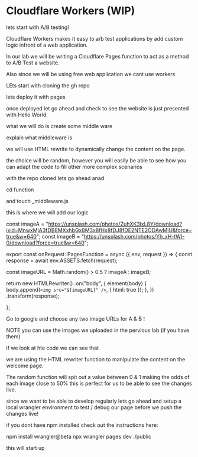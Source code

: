 # Cloudflare Workers (WIP)

lets start with A/B testing!

Cloudflare Workers makes it easy to a/b test applications by add custom logic infront of a web application.

In our lab we will be writing a Cloudflare Pages function to act as a method to A/B Test a website.

Also since we will be using free web application we cant use workers


LEts start with cloning the gh repo

lets deploy it with pages 

once deployed let go ahead and check to see the website is just presented with Hello World.

what we will do is create some middle ware 

explain what middleware is 

we will use HTML rewrite to dynamically change the content on the page.

the choice will be random, however you will easily be able to see how you can adapt the code to fill other more complex scenarios


with the repo cloned lets go ahead anad 

cd function

and touch _middleware.js

this is where we will add our logic 

const imageA =
  "https://unsplash.com/photos/ZuhXK3lxL8Y/download?ixid=MnwxMjA3fDB8MXxhbGx8M3x8fHx8fDJ8fDE2NTE2ODAwMjU&force=true&w=640";
const imageB =
  "https://unsplash.com/photos/Yh_xH-tWI-0/download?force=true&w=640";

export const onRequest: PagesFunction = async ({ env, request }) => {
  const response = await env.ASSETS.fetch(request);

  const imageURL = Math.random() > 0.5 ? imageA : imageB;

  return new HTMLRewriter()
    .on("body", {
      element(body) {
        body.append(`<img src="${imageURL}" />`, { html: true });
      },
    })
    .transform(response);
    
};

Go to google and choose any two image URLs for A & B ! 

NOTE you can use the images we uploaded in the pervious lab (if you have them)


if we look at hte code we can see that 

we are using the HTML rewriter function to manipulate the content on the welcome page. 

The random function will spit out a value between 0 & 1 making the odds of each image close to 50% this is perfect for us to be able to see the changes live.


since we want to be able to develop regularly lets go ahead and setup a local wrangler environment to test / debug our page before we push the changes live! 

if you dont have npm installed check out the instructions here: <link to npm>


npm install wrangler@beta
npx wrangler pages dev ./public

this will start up 


